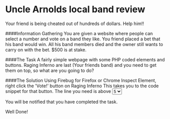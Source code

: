 # Uncle Arnolds local band review

Your friend is being cheated out of hundreds of dollars. Help him!! 

####Information Gathering
You are given a website where people can select a number and vote on a band they like. You friend placed a bet that his band would win.
All his band members died and the owner still wants to carry on with the bet. $500 is at stake. 

####The Task
A fairly simple webpage with some PHP coded elements and buttons. Raging Inferno are last (Your friends band) and you need to get them on top, so what are you going to do? 

####The Solution
Using Firebug for Firefox or Chrome Inspect Element, right click the 'Vote!' button on Raging Inferno
This takes you to the code snippet for that button. 
The line you need is above <select name="vote">
Drop this tag to reveal the other code entries.
We need to change the value of '5' to represent a higher value
Change <option value="5">5</option> to <option value="9999">5</option>
This will send the value 9999 to the server as a vote for Raging Inferno instead of just 5. 

You will be notified that you have completed the task. 

Well Done! 
